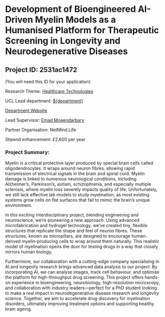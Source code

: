 # Development of Bioengineered AI-Driven Myelin Models as a Humanised Platform for Therapeutic Screening in Longevity and Neurodegenerative Diseases

## Project ID: **2531ac1472**
(You will need this ID for your application)

Research Theme: [Healthcare Technologies](../themes/healthcare-technologies.md)

UCL Lead department: [${department}](../departments/mechanical-engineering.md)

[Department Website](https://www.ucl.ac.uk/mechanical-engineering)

Lead Supervisor: [Emad Moeendarbary](https://profiles.ucl.ac.uk/24395)

Partner Organisation: NetMind.Life

Stipend enhancement: £2,600 per year

### Project Summary:

Myelin is a critical protective layer produced by special brain cells called oligodendrocytes. It wraps around neuron fibres, allowing rapid transmission of electrical signals in the brain and spinal cord. Myelin damage is linked to numerous neurological conditions, including Alzheimer’s, Parkinson’s, autism, schizophrenia, and especially multiple sclerosis, where myelin loss severely impacts quality of life. Unfortunately, we still lack effective lab models to study myelination, as most existing systems grow cells on flat surfaces that fail to mimic the brain’s unique environment.

In this exciting interdisciplinary project, blending engineering and neuroscience, we’re pioneering a new approach. Using advanced microfabrication and hydrogel technology, we’ve created tiny, flexible structures that replicate the shape and feel of neuron fibres. These structures, known as micropillars, are designed to encourage human-derived myelin-producing cells to wrap around them naturally. This realistic model of myelination opens the door for testing drugs in a way that closely mirrors human biology.

Furthermore, our collaboration with a cutting-edge company specialising in AI and longevity research brings advanced data analysis to our project. By incorporating AI, we can analyse images, track cell behaviour, and optimise the platform for high-throughput drug screening. This project offers hands-on experience in bioengineering, neurobiology, high-resolution microscopy, and collaboration with industry leaders—perfect for a PhD student looking to make a real impact in neurodegenerative disease research and longevity science. Together, we aim to accelerate drug discovery for myelination disorders, ultimately improving treatment options and supporting healthy brain ageing.
